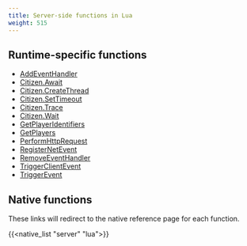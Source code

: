 ```yaml
---
title: Server-side functions in Lua
weight: 515
---
```


## Runtime-specific functions
- [AddEventHandler](/docs/scripting-reference/runtimes/lua/functions/AddEventHandler)
- [Citizen.Await](/docs/scripting-reference/runtimes/lua/functions/Citizen.Await)
- [Citizen.CreateThread](/docs/scripting-reference/runtimes/lua/functions/Citizen.CreateThread)
- [Citizen.SetTimeout](/docs/scripting-reference/runtimes/lua/functions/Citizen.SetTimeout)
- [Citizen.Trace](/docs/scripting-reference/runtimes/lua/functions/Citizen.Trace)
- [Citizen.Wait](/docs/scripting-reference/runtimes/lua/functions/Citizen.Wait)
- [GetPlayerIdentifiers](/docs/scripting-reference/runtimes/lua/functions/GetPlayerIdentifiers)
- [GetPlayers](/docs/scripting-reference/runtimes/lua/functions/GetPlayers)
- [PerformHttpRequest](/docs/scripting-reference/runtimes/lua/functions/PerformHttpRequest)
- [RegisterNetEvent](/docs/scripting-reference/runtimes/lua/functions/RegisterNetEvent)
- [RemoveEventHandler](/docs/scripting-reference/runtimes/lua/functions/RemoveEventHandler)
- [TriggerClientEvent](/docs/scripting-reference/runtimes/lua/functions/TriggerClientEvent)
- [TriggerEvent](/docs/scripting-reference/runtimes/lua/functions/TriggerEvent)

## Native functions
These links will redirect to the native reference page for each function.

{{<native_list "server" "lua">}}